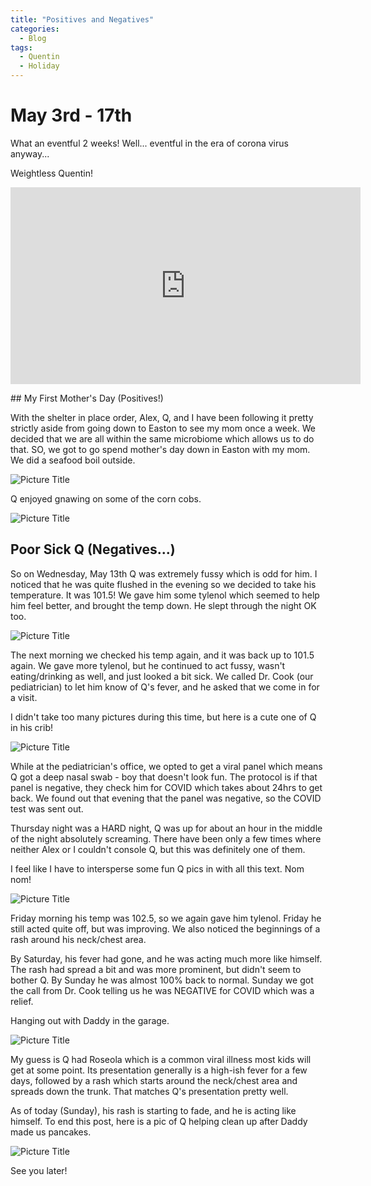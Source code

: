 ```yaml
---
title: "Positives and Negatives"
categories:
  - Blog
tags:
  - Quentin
  - Holiday
---
```


# May 3rd - 17th

What an eventful 2 weeks! Well... eventful in the era of corona virus anyway...

Weightless Quentin!
<p>
</p>
<iframe width="560" height="315" src="https://www.youtube.com/embed/tJCR9TSA1b4" frameborder="0" allow="accelerometer; autoplay; encrypted-media; gyroscope; picture-in-picture" allowfullscreen></iframe>
<p>
</p>
## My First Mother's Day (Positives!)

With the shelter in place order, Alex, Q, and I have been following it pretty strictly aside from going down to Easton to see my mom once a week. We decided that we are all within the same microbiome which allows us to do that. SO, we got to go spend mother's day down in Easton with my mom. We did a seafood boil outside.

![Picture Title](/assets/images/momday.jpg)

Q enjoyed gnawing on some of the corn cobs.

![Picture Title](/assets/images/corn.jpg)

## Poor Sick Q (Negatives...)

So on Wednesday, May 13th Q was extremely fussy which is odd for him. I noticed that he was quite flushed in the evening so we decided to take his temperature. It was 101.5! We gave him some tylenol which seemed to help him feel better, and brought the temp down. He slept through the night OK too.

![Picture Title](/assets/images/temp.jpg)

The next morning we checked his temp again, and it was back up to 101.5 again. We gave more tylenol, but he continued to act fussy, wasn't eating/drinking as well, and just looked a bit sick. We called Dr. Cook (our pediatrician) to let him know of Q's fever, and he asked that we come in for a visit.

I didn't take too many pictures during this time, but here is a cute one of Q in his crib!

![Picture Title](/assets/images/cribcute.jpg)

While at the pediatrician's office, we opted to get a viral panel which means Q got a deep nasal swab - boy that doesn't look fun. The protocol is if that panel is negative, they check him for COVID which takes about 24hrs to get back. We found out that evening that the panel was negative, so the COVID test was sent out.

Thursday night was a HARD night, Q was up for about an hour in the middle of the night absolutely screaming. There have been only a few times where neither Alex or I couldn't console Q, but this was definitely one of them.

I feel like I have to intersperse some fun Q pics in with all this text. Nom nom!

![Picture Title](/assets/images/bellpep.jpg)

Friday morning his temp was 102.5, so we again gave him tylenol. Friday he still acted quite off, but was improving. We also noticed the beginnings of a rash around his neck/chest area.

By Saturday, his fever had gone, and he was acting much more like himself. The rash had spread a bit and was more prominent, but didn't seem to bother Q. By Sunday he was almost 100% back to normal. Sunday we got the call from Dr. Cook telling us he was NEGATIVE for COVID which was a relief.

Hanging out with Daddy in the garage.

![Picture Title](/assets/images/workingout.jpg)

My guess is Q had Roseola which is a common viral illness most kids will get at some point. Its presentation generally is a high-ish fever for a few days, followed by a rash which starts around the neck/chest area and spreads down the trunk. That matches Q's presentation pretty well.

As of today (Sunday), his rash is starting to fade, and he is acting like himself. To end this post, here is a pic of Q helping clean up after Daddy made us pancakes.

![Picture Title](/assets/images/whisk.jpg)

See you later!
